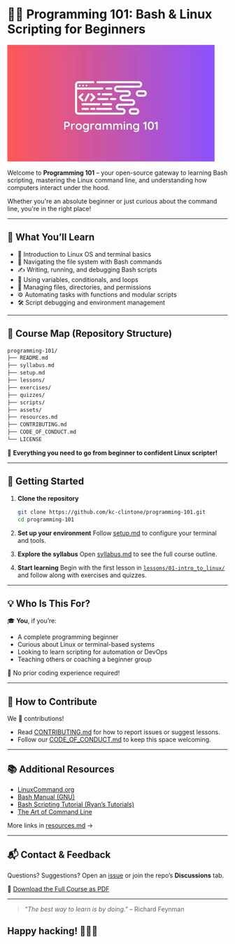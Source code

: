 # 🧑‍💻 Programming 101: Bash & Linux Scripting for Beginners

![Course Banner](assets/images/banner.png)

Welcome to **Programming 101** – your open-source gateway to learning Bash scripting, mastering the Linux command line, and understanding how computers interact under the hood.

Whether you're an absolute beginner or just curious about the command line, you're in the right place!

---

## 🚀 What You’ll Learn

- 🐧 Introduction to Linux OS and terminal basics  
- 🧭 Navigating the file system with Bash commands  
- ✍️ Writing, running, and debugging Bash scripts  
- 🔁 Using variables, conditionals, and loops  
- 📂 Managing files, directories, and permissions  
- ⚙️ Automating tasks with functions and modular scripts  
- 🛠️ Script debugging and environment management  

---

## 🧭 Course Map (Repository Structure)

```bash
programming-101/
├── README.md
├── syllabus.md
├── setup.md
├── lessons/
├── exercises/
├── quizzes/
├── scripts/
├── assets/
├── resources.md
├── CONTRIBUTING.md
├── CODE_OF_CONDUCT.md
└── LICENSE
````

🧠 **Everything you need to go from beginner to confident Linux scripter!**

---

## 📝 Getting Started

1. **Clone the repository**

   ```bash
   git clone https://github.com/kc-clintone/programming-101.git
   cd programming-101
   ```

2. **Set up your environment**
   Follow [setup.md](setup.md) to configure your terminal and tools.

3. **Explore the syllabus**
   Open [syllabus.md](syllabus.md) to see the full course outline.

4. **Start learning**
   Begin with the first lesson in [`lessons/01-intro_to_linux/`](lessons/01-intro_to_linux/what_is_linux.md) and follow along with exercises and quizzes.

---

## 💡 Who Is This For?

🎓 **You**, if you’re:

* A complete programming beginner
* Curious about Linux or terminal-based systems
* Looking to learn scripting for automation or DevOps
* Teaching others or coaching a beginner group

🧯 No prior coding experience required!

---

## 🤝 How to Contribute

We 💖 contributions!

* Read [CONTRIBUTING.md](CONTRIBUTING.md) for how to report issues or suggest lessons.
* Follow our [CODE\_OF\_CONDUCT.md](CODE_OF_CONDUCT.md) to keep this space welcoming.

---

## 📚 Additional Resources

* [LinuxCommand.org](https://linuxcommand.org/)
* [Bash Manual (GNU)](https://www.gnu.org/software/bash/manual/)
* [Bash Scripting Tutorial (Ryan’s Tutorials)](https://ryanstutorials.net/bash-scripting-tutorial/)
* [The Art of Command Line](https://github.com/jlevy/the-art-of-command-line)

More links in [resources.md](resources.md) →

---

## 📬 Contact & Feedback

Questions? Suggestions?
Open an [issue](https://github.com/kc-clintone/programming-101/issues) or join the repo’s **Discussions** tab.

📄 [Download the Full Course as PDF](assets/pdf/programming-101.pdf)

---

> *"The best way to learn is by doing."* – Richard Feynman

## Happy hacking! 🧑‍💻💥
